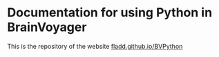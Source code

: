 Documentation for using Python in BrainVoyager
==============================================

This is the repository of the website [fladd.github.io/BVPython](fladd.github.io/BVPython)
